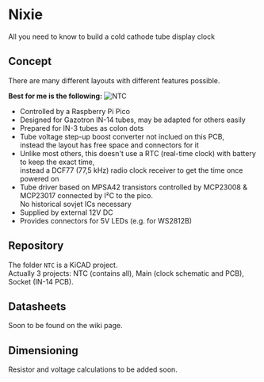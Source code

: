 # Nixie
All you need to know to build a cold cathode tube display clock

## Concept
There are many different layouts with different features possible.

**Best for me is the following:**
![NTC](https://github.com/user-attachments/assets/dcb12e0a-b194-440a-8b89-950e80abbbd8)
* Controlled by a Raspberry Pi Pico
* Designed for Gazotron IN-14 tubes, may be adapted for others easily
* Prepared for IN-3 tubes as colon dots
* Tube voltage step-up boost converter not inclued on this PCB,  
instead the layout has free space and connectors for it
* Unlike most others, this doesn't use a RTC (real-time clock) with battery to keep the exact time,  
instead a DCF77 (77,5 kHz) radio clock receiver to get the time once powered on
* Tube driver based on MPSA42 transistors controlled by MCP23008 & MCP23017 connected by I²C to the pico.  
No historical sovjet ICs necessary
* Supplied by external 12V DC
* Provides connectors for 5V LEDs (e.g. for WS2812B)

## Repository
The folder `NTC` is a KiCAD project.  
Actually 3 projects: NTC (contains all), Main (clock schematic and PCB), Socket (IN-14 PCB).

## Datasheets
Soon to be found on the wiki page.

## Dimensioning
Resistor and voltage calculations to be added soon.
